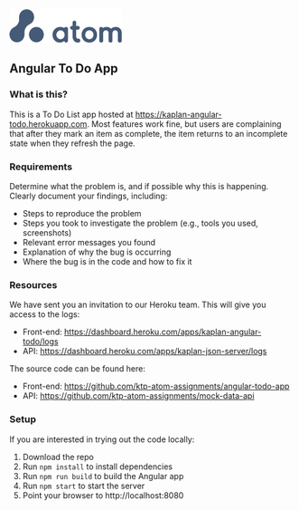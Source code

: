 <img src="atom.png"  width="200" height="60">

## Angular To Do App

### What is this?
This is a To Do List app hosted at https://kaplan-angular-todo.herokuapp.com. Most features work fine, but users are complaining that after they mark an item as complete, the item returns to an incomplete state when they refresh the page.

### Requirements
Determine what the problem is, and if possible why this is happening. Clearly document your findings, including:
- Steps to reproduce the problem
- Steps you took to investigate the problem (e.g., tools you used, screenshots)
- Relevant error messages you found
- Explanation of why the bug is occurring
- Where the bug is in the code and how to fix it

### Resources
We have sent you an invitation to our Heroku team. This will give you access to the logs:
- Front-end: https://dashboard.heroku.com/apps/kaplan-angular-todo/logs
- API: https://dashboard.heroku.com/apps/kaplan-json-server/logs

The source code can be found here:
- Front-end: https://github.com/ktp-atom-assignments/angular-todo-app
- API: https://github.com/ktp-atom-assignments/mock-data-api

### Setup
If you are interested in trying out the code locally:
1. Download the repo
2. Run `npm install` to install dependencies
3. Run `npm run build` to build the Angular app
4. Run `npm start` to start the server
5. Point your browser to http://localhost:8080
